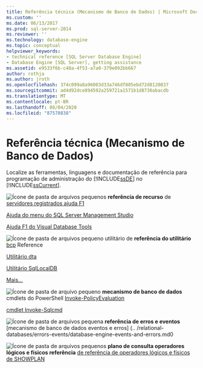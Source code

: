 ```yaml
---
title: Referência técnica (Mecanismo de Banco de Dados) | Microsoft Docs
ms.custom: ''
ms.date: 06/13/2017
ms.prod: sql-server-2014
ms.reviewer: ''
ms.technology: database-engine
ms.topic: conceptual
helpviewer_keywords:
- technical reference [SQL Server Database Engine]
- Database Engine [SQL Server], getting assistance
ms.assetid: e9533f6b-c48a-4f53-a7a0-379e092bb667
author: rothja
ms.author: jroth
ms.openlocfilehash: 374c099a8a96003d33a746df805ebd72d8120837
ms.sourcegitcommit: ad4d92dce894592a259721a1571b1d8736abacdb
ms.translationtype: MT
ms.contentlocale: pt-BR
ms.lasthandoff: 08/04/2020
ms.locfileid: "87570838"
---
```

# <a name="technical-reference-database-engine"></a>Referência técnica (Mecanismo de Banco de Dados)
  Localize as ferramentas, linguagens e documentação de referência para programação de administração do [!INCLUDE[ssDE](../includes/ssde-md.md)] no [!INCLUDE[ssCurrent](../includes/sscurrent-md.md)].

 ![Ícone de pasta de arquivos pequenos](../../2014/integration-services/media/filefolder-small.gif "Pequeno ícone de pasta de arquivos") **referência de recurso** de [servidores registrados ajuda F1](../ssms/register-servers/registered-servers-f1-help.md)

 [Ajuda do menu do SQL Server Management Studio](../ssms/menu-help/sql-server-management-studio-menu-help.md)

 [Ajuda F1 do Visual Database Tools](../ssms/visual-db-tools/visual-database-tools-f1-help.md)

 ![Ícone de pasta de arquivos pequeno](../../2014/integration-services/media/filefolder-small.gif "Pequeno ícone de pasta de arquivos") utilitário de **referência do utilitário** [bcp](../tools/bcp-utility.md) Reference

 [Utilitário dta](../tools/dta/dta-utility.md)

 [Utilitário SqlLocalDB](../tools/sqllocaldb-utility.md)

 [Mais...](../tools/command-prompt-utility-reference-database-engine.md)

 ![Ícone de pasta de arquivo pequeno](../../2014/integration-services/media/filefolder-small.gif "Pequeno ícone de pasta de arquivos") **mecanismo de banco de dados** cmdlets do PowerShell [Invoke-PolicyEvaluation](../../2014/database-engine/invoke-policyevaluation-cmdlet.md)

 [cmdlet Invoke-Sqlcmd](../../2014/database-engine/invoke-sqlcmd-cmdlet.md)

 ![Ícone de pasta de arquivos pequena](../../2014/integration-services/media/filefolder-small.gif "Pequeno ícone de pasta de arquivos") **referência de erros e eventos** [mecanismo de banco de dados eventos e erros] (.. /relational-databases/errors-events/database-engine-events-and-errors.md0

 ![Ícone de pasta de arquivos pequenos](../../2014/integration-services/media/filefolder-small.gif "Pequeno ícone de pasta de arquivos") **plano de consulta operadores lógicos e físicos referência** [de referência de operadores lógicos e físicos de SHOWPLAN](../relational-databases/showplan-logical-and-physical-operators-reference.md)



